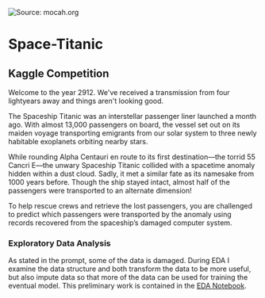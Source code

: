 ![Source: mocah.org](3004108-4346x2927-sci-fi-spaceship.jpg)
 # Space-Titanic
## Kaggle Competition

Welcome to the year 2912. We've received a transmission from four lightyears away and things aren't looking good.

The Spaceship Titanic was an interstellar passenger liner launched a month ago. With almost 13,000 passengers on board, the vessel set out on its maiden voyage transporting emigrants from our solar system to three newly habitable exoplanets orbiting nearby stars.

While rounding Alpha Centauri en route to its first destination—the torrid 55 Cancri E—the unwary Spaceship Titanic collided with a spacetime anomaly hidden within a dust cloud. Sadly, it met a similar fate as its namesake from 1000 years before. Though the ship stayed intact, almost half of the passengers were transported to an alternate dimension!

To help rescue crews and retrieve the lost passengers, you are challenged to predict which passengers were transported by the anomaly using records recovered from the spaceship’s damaged computer system.

### Exploratory Data Analysis
As stated in the prompt, some of the data is damaged. During EDA I examine the data structure and both transform the data to be more useful, but also impute data so that more of the data can be used for training the eventual model.  This preliminary work is contained in the [EDA Notebook](https://github.com/WestlakeData/Space-Titanic/blob/main/EDA.ipynb).
